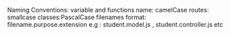 Naming Conventions:
variable and functions name: camelCase
routes: smallcase
classes:PascalCase
filenames format: filename.purpose.extension e.g : student.model.js , student.controller.js etc